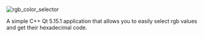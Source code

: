 ![rgb_color_selector](https://i.ibb.co/TkhdvGP/RGBColor-Selector-8kigb82-Xd0.png)

A simple C++ Qt 5.15.1 application that allows you to easily select rgb values and get their hexadecimal code.